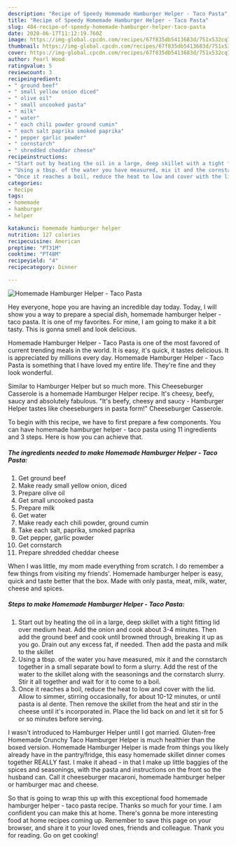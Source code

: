 ```yaml
---
description: "Recipe of Speedy Homemade Hamburger Helper - Taco Pasta"
title: "Recipe of Speedy Homemade Hamburger Helper - Taco Pasta"
slug: 484-recipe-of-speedy-homemade-hamburger-helper-taco-pasta
date: 2020-06-17T11:12:19.760Z
image: https://img-global.cpcdn.com/recipes/67f835db5413683d/751x532cq70/homemade-hamburger-helper-taco-pasta-recipe-main-photo.jpg
thumbnail: https://img-global.cpcdn.com/recipes/67f835db5413683d/751x532cq70/homemade-hamburger-helper-taco-pasta-recipe-main-photo.jpg
cover: https://img-global.cpcdn.com/recipes/67f835db5413683d/751x532cq70/homemade-hamburger-helper-taco-pasta-recipe-main-photo.jpg
author: Pearl Wood
ratingvalue: 5
reviewcount: 3
recipeingredient:
- " ground beef"
- " small yellow onion diced"
- " olive oil"
- " small uncooked pasta"
- " milk"
- " water"
- " each chili powder ground cumin"
- " each salt paprika smoked paprika"
- " pepper garlic powder"
- " cornstarch"
- " shredded cheddar cheese"
recipeinstructions:
- "Start out by heating the oil in a large, deep skillet with a tight fitting lid over medium heat. Add the onion and cook about 3-4 minutes. Then add the ground beef and cook until browned through, breaking it up as you go. Drain out any excess fat, if needed. Then add the pasta and milk to the skillet"
- "Using a tbsp. of the water you have measured, mix it and the cornstarch together in a small separate bowl to form a slurry. Add the rest of the water to the skillet along with the seasonings and the cornstarch slurry. Stir it all together and wait for it to come to a boil."
- "Once it reaches a boil, reduce the heat to low and cover with the lid. Allow to simmer, stirring occasionally, for about 10-12 minutes, or until pasta is al dente. Then remove the skillet from the heat and stir in the cheese until it&#39;s incorporated in. Place the lid back on and let it sit for 5 or so minutes before serving."
categories:
- Recipe
tags:
- homemade
- hamburger
- helper

katakunci: homemade hamburger helper 
nutrition: 127 calories
recipecuisine: American
preptime: "PT31M"
cooktime: "PT48M"
recipeyield: "4"
recipecategory: Dinner

---
```



![Homemade Hamburger Helper - Taco Pasta](https://img-global.cpcdn.com/recipes/67f835db5413683d/751x532cq70/homemade-hamburger-helper-taco-pasta-recipe-main-photo.jpg)

Hey everyone, hope you are having an incredible day today. Today, I will show you a way to prepare a special dish, homemade hamburger helper - taco pasta. It is one of my favorites. For mine, I am going to make it a bit tasty. This is gonna smell and look delicious.

Homemade Hamburger Helper - Taco Pasta is one of the most favored of current trending meals in the world. It is easy, it's quick, it tastes delicious. It is appreciated by millions every day. Homemade Hamburger Helper - Taco Pasta is something that I have loved my entire life. They're fine and they look wonderful.

Similar to Hamburger Helper but so much more. This Cheeseburger Casserole is a homemade Hamburger Helper recipe. It&#39;s cheesy, beefy, saucy and absolutely fabulous. &#34;It&#39;s beefy, cheesy and saucy - Hamburger Helper tastes like cheeseburgers in pasta form!&#34; Cheeseburger Casserole.


To begin with this recipe, we have to first prepare a few components. You can have homemade hamburger helper - taco pasta using 11 ingredients and 3 steps. Here is how you can achieve that.

<!--inarticleads1-->

##### The ingredients needed to make Homemade Hamburger Helper - Taco Pasta:

1. Get  ground beef
1. Make ready  small yellow onion, diced
1. Prepare  olive oil
1. Get  small uncooked pasta
1. Prepare  milk
1. Get  water
1. Make ready  each chili powder, ground cumin
1. Take  each salt, paprika, smoked paprika
1. Get  pepper, garlic powder
1. Get  cornstarch
1. Prepare  shredded cheddar cheese


When I was little, my mom made everything from scratch. I do remember a few things from visiting my friends&#39;. Homemade hamburger helper is easy, quick and taste better that the box. Made with only pasta, meat, milk, water, cheese and spices. 

<!--inarticleads2-->

##### Steps to make Homemade Hamburger Helper - Taco Pasta:

1. Start out by heating the oil in a large, deep skillet with a tight fitting lid over medium heat. Add the onion and cook about 3-4 minutes. Then add the ground beef and cook until browned through, breaking it up as you go. Drain out any excess fat, if needed. Then add the pasta and milk to the skillet
1. Using a tbsp. of the water you have measured, mix it and the cornstarch together in a small separate bowl to form a slurry. Add the rest of the water to the skillet along with the seasonings and the cornstarch slurry. Stir it all together and wait for it to come to a boil.
1. Once it reaches a boil, reduce the heat to low and cover with the lid. Allow to simmer, stirring occasionally, for about 10-12 minutes, or until pasta is al dente. Then remove the skillet from the heat and stir in the cheese until it&#39;s incorporated in. Place the lid back on and let it sit for 5 or so minutes before serving.


I wasn&#39;t introduced to Hamburger Helper until I got married. Gluten-free Homemade Crunchy Taco Hamburger Helper is much healthier than the boxed version. Homemade Hamburger Helper is made from things you likely already have in the pantry/fridge, this easy homemade skillet dinner comes together REALLY fast. I make it ahead - in that I make up little baggies of the spices and seasonings, with the pasta and instructions on the front so the husband can. Call it cheeseburger macaroni, homemade hamburger helper or hamburger mac and cheese. 

So that is going to wrap this up with this exceptional food homemade hamburger helper - taco pasta recipe. Thanks so much for your time. I am confident you can make this at home. There's gonna be more interesting food at home recipes coming up. Remember to save this page on your browser, and share it to your loved ones, friends and colleague. Thank you for reading. Go on get cooking!
